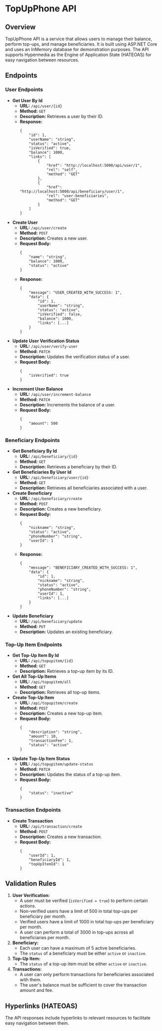 <!DOCTYPE html>
<html lang="en">
<head>
    <meta charset="UTF-8">
    <meta name="viewport" content="width=device-width, initial-scale=1.0">
    <title>TopUpPhone API</title>
</head>
<body>

<h1>TopUpPhone API</h1>

<h2>Overview</h2>
<p>TopUpPhone API is a service that allows users to manage their balance, perform top-ups, and manage beneficiaries. It is built using ASP.NET Core and uses an InMemory database for demonstration purposes. The API supports Hypermedia as the Engine of Application State (HATEOAS) for easy navigation between resources.</p>

<h2>Endpoints</h2>

<h3>User Endpoints</h3>

<ul>
    <li><strong>Get User By Id</strong>
        <ul>
            <li><strong>URL:</strong> <code>/api/user/{id}</code></li>
            <li><strong>Method:</strong> <code>GET</code></li>
            <li><strong>Description:</strong> Retrieves a user by their ID.</li>
            <li><strong>Response:</strong>
                <pre><code>{
    "id": 1,
    "userName": "string",
    "status": "active",
    "isVerified": true,
    "balance": 1000,
    "links": [
        {
            "href": "http://localhost:5000/api/user/1",
            "rel": "self",
            "method": "GET"
        },
        {
            "href": "http://localhost:5000/api/beneficiary/user/1",
            "rel": "user-beneficiaries",
            "method": "GET"
        }
    ]
}</code></pre>
            </li>
        </ul>
    </li>
    <li><strong>Create User</strong>
        <ul>
            <li><strong>URL:</strong> <code>/api/user/create</code></li>
            <li><strong>Method:</strong> <code>POST</code></li>
            <li><strong>Description:</strong> Creates a new user.</li>
            <li><strong>Request Body:</strong>
                <pre><code>{
    "name": "string",
    "balance": 1000,
    "status": "active"
}</code></pre>
            </li>
            <li><strong>Response:</strong>
                <pre><code>{
    "message": "USER_CREATED_WITH_SUCCESS: 1",
    "data": {
        "id": 1,
        "userName": "string",
        "status": "active",
        "isVerified": false,
        "balance": 1000,
        "links": [...]
    }
}</code></pre>
            </li>
        </ul>
    </li>
    <li><strong>Update User Verification Status</strong>
        <ul>
            <li><strong>URL:</strong> <code>/api/user/verify-user</code></li>
            <li><strong>Method:</strong> <code>PATCH</code></li>
            <li><strong>Description:</strong> Updates the verification status of a user.</li>
            <li><strong>Request Body:</strong>
                <pre><code>{
    "isVerified": true
}</code></pre>
            </li>
        </ul>
    </li>
    <li><strong>Increment User Balance</strong>
        <ul>
            <li><strong>URL:</strong> <code>/api/user/increment-balance</code></li>
            <li><strong>Method:</strong> <code>PATCH</code></li>
            <li><strong>Description:</strong> Increments the balance of a user.</li>
            <li><strong>Request Body:</strong>
                <pre><code>{
    "amount": 500
}</code></pre>
            </li>
        </ul>
    </li>
</ul>

<h3>Beneficiary Endpoints</h3>

<ul>
    <li><strong>Get Beneficiary By Id</strong>
        <ul>
            <li><strong>URL:</strong> <code>/api/beneficiary/{id}</code></li>
            <li><strong>Method:</strong> <code>GET</code></li>
            <li><strong>Description:</strong> Retrieves a beneficiary by their ID.</li>
        </ul>
    </li>
    <li><strong>Get Beneficiaries By User Id</strong>
        <ul>
            <li><strong>URL:</strong> <code>/api/beneficiary/user/{id}</code></li>
            <li><strong>Method:</strong> <code>GET</code></li>
            <li><strong>Description:</strong> Retrieves all beneficiaries associated with a user.</li>
        </ul>
    </li>
    <li><strong>Create Beneficiary</strong>
        <ul>
            <li><strong>URL:</strong> <code>/api/beneficiary/create</code></li>
            <li><strong>Method:</strong> <code>POST</code></li>
            <li><strong>Description:</strong> Creates a new beneficiary.</li>
            <li><strong>Request Body:</strong>
                <pre><code>{
    "nickname": "string",
    "status": "active",
    "phoneNumber": "string",
    "userId": 1
}</code></pre>
            </li>
            <li><strong>Response:</strong>
                <pre><code>{
    "message": "BENEFICIARY_CREATED_WITH_SUCCESS: 1",
    "data": {
        "id": 1,
        "nickname": "string",
        "status": "active",
        "phoneNumber": "string",
        "userId": 1,
        "links": [...]
    }
}</code></pre>
            </li>
        </ul>
    </li>
    <li><strong>Update Beneficiary</strong>
        <ul>
            <li><strong>URL:</strong> <code>/api/beneficiary/update</code></li>
            <li><strong>Method:</strong> <code>PUT</code></li>
            <li><strong>Description:</strong> Updates an existing beneficiary.</li>
        </ul>
    </li>
</ul>

<h3>Top-Up Item Endpoints</h3>

<ul>
    <li><strong>Get Top-Up Item By Id</strong>
        <ul>
            <li><strong>URL:</strong> <code>/api/topupitem/{id}</code></li>
            <li><strong>Method:</strong> <code>GET</code></li>
            <li><strong>Description:</strong> Retrieves a top-up item by its ID.</li>
        </ul>
    </li>
    <li><strong>Get All Top-Up Items</strong>
        <ul>
            <li><strong>URL:</strong> <code>/api/topupitem/all</code></li>
            <li><strong>Method:</strong> <code>GET</code></li>
            <li><strong>Description:</strong> Retrieves all top-up items.</li>
        </ul>
    </li>
    <li><strong>Create Top-Up Item</strong>
        <ul>
            <li><strong>URL:</strong> <code>/api/topupitem/create</code></li>
            <li><strong>Method:</strong> <code>POST</code></li>
            <li><strong>Description:</strong> Creates a new top-up item.</li>
            <li><strong>Request Body:</strong>
                <pre><code>{
    "description": "string",
    "amount": 10,
    "transactionFee": 1,
    "status": "active"
}</code></pre>
            </li>
        </ul>
    </li>
    <li><strong>Update Top-Up Item Status</strong>
        <ul>
            <li><strong>URL:</strong> <code>/api/topupitem/update-status</code></li>
            <li><strong>Method:</strong> <code>PATCH</code></li>
            <li><strong>Description:</strong> Updates the status of a top-up item.</li>
            <li><strong>Request Body:</strong>
                <pre><code>{
    "status": "inactive"
}</code></pre>
            </li>
        </ul>
    </li>
</ul>

<h3>Transaction Endpoints</h3>

<ul>
    <li><strong>Create Transaction</strong>
        <ul>
            <li><strong>URL:</strong> <code>/api/transaction/create</code></li>
            <li><strong>Method:</strong> <code>POST</code></li>
            <li><strong>Description:</strong> Creates a new transaction.</li>
            <li><strong>Request Body:</strong>
                <pre><code>{
    "userId": 1,
    "beneficiaryId": 1,
    "topUpItemId": 1
}</code></pre>
            </li>
        </ul>
    </li>
</ul>

<h2>Validation Rules</h2>

<ol>
    <li><strong>User Verification:</strong>
        <ul>
            <li>A user must be verified (<code>isVerified = true</code>) to perform certain actions.</li>
            <li>Non-verified users have a limit of 500 in total top-ups per beneficiary per month.</li>
            <li>Verified users have a limit of 1000 in total top-ups per beneficiary per month.</li>
            <li>A user can perform a total of 3000 in top-ups across all beneficiaries per month.</li>
        </ul>
    </li>
    <li><strong>Beneficiary:</strong>
        <ul>
            <li>Each user can have a maximum of 5 active beneficiaries.</li>
            <li>The <code>status</code> of a beneficiary must be either <code>active</code> or <code>inactive</code>.</li>
        </ul>
    </li>
    <li><strong>Top-Up Item:</strong>
        <ul>
            <li>The <code>status</code> of a top-up item must be either <code>active</code> or <code>inactive</code>.</li>
        </ul>
    </li>
    <li><strong>Transactions:</strong>
        <ul>
            <li>A user can only perform transactions for beneficiaries associated with them.</li>
            <li>The user's balance must be sufficient to cover the transaction amount and fee.</li>
        </ul>
    </li>
</ol>

<h2>Hyperlinks (HATEOAS)</h2>
<p>The API responses include hyperlinks to relevant resources to facilitate easy navigation between them.</p>

</body>
</html>
